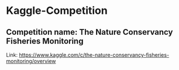 # Kaggle-Competition
## Competition name: The Nature Conservancy Fisheries Monitoring
Link: https://www.kaggle.com/c/the-nature-conservancy-fisheries-monitoring/overview
